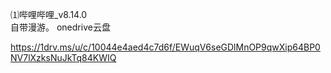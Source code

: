 ⑴哔哩哔哩_v8.14.0<br>
自带漫游。
onedrive云盘<br>

https://1drv.ms/u/c/10044e4aed4c7d6f/EWuqV6seGDlMnOP9qwXip64BP0NV7lXzksNuJkTq84KWIQ

